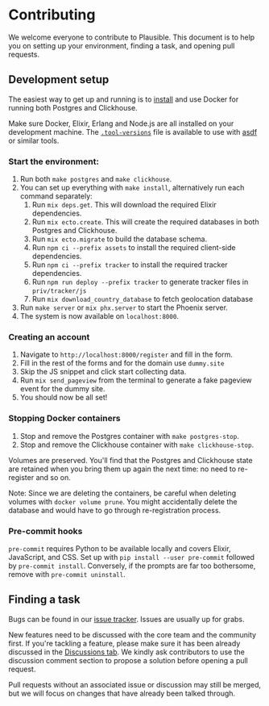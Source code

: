 # Contributing

We welcome everyone to contribute to Plausible. This document is to help you on setting up your environment, finding a task, and opening pull requests.

## Development setup

The easiest way to get up and running is to [install](https://docs.docker.com/get-docker/) and use Docker for running both Postgres and Clickhouse.

Make sure Docker, Elixir, Erlang and Node.js are all installed on your development machine. The [`.tool-versions`](https://github.com/plausible/analytics/blob/master/.tool-versions) file is available to use with [asdf](https://github.com/asdf-vm/asdf) or similar tools.

### Start the environment:

1. Run both `make postgres` and `make clickhouse`.
2. You can set up everything with `make install`, alternatively run each command separately:
    1. Run `mix deps.get`. This will download the required Elixir dependencies.
    2. Run `mix ecto.create`. This will create the required databases in both Postgres and Clickhouse.
    3. Run `mix ecto.migrate` to build the database schema.
    4. Run `npm ci --prefix assets` to install the required client-side dependencies.
    5. Run `npm ci --prefix tracker` to install the required tracker dependencies.
    6. Run `npm run deploy --prefix tracker` to generate tracker files in `priv/tracker/js`
    7. Run `mix download_country_database` to fetch geolocation database
3. Run `make server` or `mix phx.server` to start the Phoenix server.
4. The system is now available on `localhost:8000`.

### Creating an account

1. Navigate to `http://localhost:8000/register` and fill in the form.
2. Fill in the rest of the forms and for the domain use `dummy.site`
3. Skip the JS snippet and click start collecting data.
4. Run `mix send_pageview` from the terminal to generate a fake pageview event for the dummy site.
5. You should now be all set!

### Stopping Docker containers

1. Stop and remove the Postgres container with `make postgres-stop`.
2. Stop and remove the Clickhouse container with `make clickhouse-stop`.

Volumes are preserved. You'll find that the Postgres and Clickhouse state are retained when you bring them up again the next time: no need to re-register and so on.

Note: Since we are deleting the containers, be careful when deleting volumes with `docker volume prune`. You might accidentally delete the database and would have to go through re-registration process.

### Pre-commit hooks

`pre-commit` requires Python to be available locally and covers Elixir, JavaScript, and CSS. Set up with `pip install --user pre-commit` followed by `pre-commit install`. Conversely, if the prompts are far too bothersome, remove with `pre-commit uninstall`.

## Finding a task

Bugs can be found in our [issue tracker](https://github.com/plausible/analytics/issues). Issues are usually up for grabs.

New features need to be discussed with the core team and the community first. If you're tackling a feature, please make sure it has been already discussed in the [Discussions tab](https://github.com/plausible/analytics/discussions). We kindly ask contributors to use the discussion comment section to propose a solution before opening a pull request.

Pull requests without an associated issue or discussion may still be merged, but we will focus on changes that have already been talked through.
